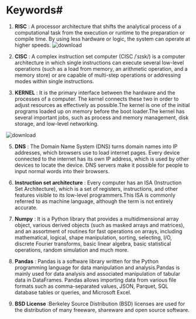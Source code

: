 # Keywords#
1. **RISC** : A processor architecture that shifts the analytical process of a computational task from the execution or runtime to the preparation or compile time. By using less hardware or logic, the system can operate at higher speeds.
 ![download](https://github.com/ManavCodingspace/Keywords/assets/145857624/2f2a5a42-2836-48a4-84aa-86f1a7049b37)

3. **CISC** : A complex instruction set computer (CISC /ˈsɪsk/) is a computer architecture in which single instructions can execute several low-level operations (such as a load from memory, an arithmetic operation, and a memory store) or are capable of multi-step operations or addressing modes within single instructions.
4. **KERNEL** : It is the primary interface between the hardware and the processes of a computer. The kernel connects these two in order to adjust resources as effectively as possible.The kernel is one of the initial programs loaded up on memory before the boot loader.The kernel has several important jobs, such as process and memory management, disk storage, and low-level networking.
 
  ![download](https://github.com/ManavCodingspace/Keywords/assets/145857624/40d6cfe1-4a03-4330-9cf1-ea54e5debaf6)
 
  5. **DNS** : The Domain Name System (DNS) turns domain names into IP addresses, which browsers use to load internet pages. Every device connected to the internet has its own IP address, which is used by other devices to locate the device. DNS servers make it possible for people to input normal words into their browsers. 
 
  6. **Instruction set architecture** : Every computer has an ISA (Instruction Set Architecture), which is a set of registers, instructions, and other features visible to its low-level programmers.This ISA is commonly referred to as machine language, although the term is not entirely accurate.
  7. **Numpy** : It is a Python library that provides a multidimensional array object, various derived objects (such as masked arrays and matrices), and an assortment of routines for fast operations on arrays, including mathematical, logical, shape manipulation, sorting, selecting, I/O, discrete Fourier transforms, basic linear algebra, basic statistical operations, random simulation and much more.
  8. **Pandas** : Pandas is a software library written for the Python programming language for data manipulation and analysis.Pandas is mainly used for data analysis and associated manipulation of tabular data in DataFrames. Pandas allows importing data from various file formats such as comma-separated values, JSON, Parquet, SQL database tables or queries, and Microsoft Excel.
  9. **BSD License** :Berkeley Source Distribution (BSD) licenses are used for the distribution of many freeware, shareware and open source software. 
